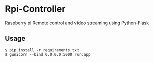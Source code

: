 # Rpi-Controller

Raspberry pi Remote control and video streaming using Python-Flask

## Usage

```
$ pip install -r requirements.txt
$ gunicorn --bind 0.0.0.0:5000 run:app
```

